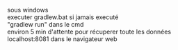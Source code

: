 
sous windows <br />
executer gradlew.bat si jamais executé <br />
"gradlew run" dans le cmd<br />
environ 5 min d'attente pour récuperer toute les données<br />
localhost:8081 dans le navigateur web
